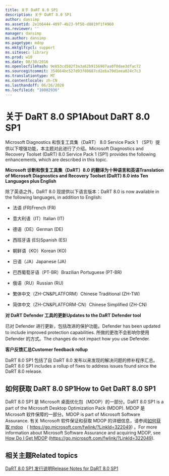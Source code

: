 ```yaml
---
title: 关于 DaRT 8.0 SP1
description: 关于 DaRT 8.0 SP1
author: dansimp
ms.assetid: 2e166444-4097-4b23-9f50-d8819f1f4960
ms.reviewer: ''
manager: dansimp
ms.author: dansimp
ms.pagetype: mdop
ms.mktglfcycl: support
ms.sitesec: library
ms.prod: w10
ms.date: 08/30/2016
ms.openlocfilehash: 9eb53cd582f3a3a62b9156907aa0f0dae3dfac72
ms.sourcegitcommit: 354664bc527d93f80687cd2eba70d1eea024c7c3
ms.translationtype: MT
ms.contentlocale: zh-CN
ms.lasthandoff: 06/26/2020
ms.locfileid: "10802936"
---
```

# <span data-ttu-id="7b289-103">关于 DaRT 8.0 SP1</span><span class="sxs-lookup"><span data-stu-id="7b289-103">About DaRT 8.0 SP1</span></span>


<span data-ttu-id="7b289-104">Microsoft Diagnostics 和恢复工具集（DaRT） 8.0 Service Pack 1 （SP1）提供以下增强功能，本主题对此进行了介绍。</span><span class="sxs-lookup"><span data-stu-id="7b289-104">Microsoft Diagnostics and Recovery Toolset (DaRT) 8.0 Service Pack 1 (SP1) provides the following enhancements, which are described in this topic.</span></span>

**<span data-ttu-id="7b289-105">Microsoft 诊断和恢复工具集（DaRT）8.0 的翻译为十种语言和英语</span><span class="sxs-lookup"><span data-stu-id="7b289-105">Translation of Microsoft Diagnostics and Recovery Toolset (DaRT) 8.0 into Ten Languages plus English</span></span>**

<span data-ttu-id="7b289-106">除了英语之外，DaRT 8.0 现提供以下语言版本：</span><span class="sxs-lookup"><span data-stu-id="7b289-106">DaRT 8.0 is now available in the following languages, in addition to English:</span></span>

-   <span data-ttu-id="7b289-107">法语 (FR)</span><span class="sxs-lookup"><span data-stu-id="7b289-107">French (FR)</span></span>

-   <span data-ttu-id="7b289-108">意大利语（IT）</span><span class="sxs-lookup"><span data-stu-id="7b289-108">Italian (IT)</span></span>

-   <span data-ttu-id="7b289-109">德语（DE）</span><span class="sxs-lookup"><span data-stu-id="7b289-109">German (DE)</span></span>

-   <span data-ttu-id="7b289-110">西班牙语 (ES)</span><span class="sxs-lookup"><span data-stu-id="7b289-110">Spanish (ES)</span></span>

-   <span data-ttu-id="7b289-111">朝鲜语（KO）</span><span class="sxs-lookup"><span data-stu-id="7b289-111">Korean (KO)</span></span>

-   <span data-ttu-id="7b289-112">日语（JA）</span><span class="sxs-lookup"><span data-stu-id="7b289-112">Japanese (JA)</span></span>

-   <span data-ttu-id="7b289-113">巴西葡萄牙语（PT-BR）</span><span class="sxs-lookup"><span data-stu-id="7b289-113">Brazilian Portuguese (PT-BR)</span></span>

-   <span data-ttu-id="7b289-114">俄语（RU）</span><span class="sxs-lookup"><span data-stu-id="7b289-114">Russian (RU)</span></span>

-   <span data-ttu-id="7b289-115">繁体中文（ZH-CN&PLATFORM）</span><span class="sxs-lookup"><span data-stu-id="7b289-115">Chinese Traditional (ZH-TW)</span></span>

-   <span data-ttu-id="7b289-116">简体中文（ZH-CN&PLATFORM-CN）</span><span class="sxs-lookup"><span data-stu-id="7b289-116">Chinese Simplified (ZH-CN)</span></span>

**<span data-ttu-id="7b289-117">对 DaRT Defender 工具的更新</span><span class="sxs-lookup"><span data-stu-id="7b289-117">Updates to the DaRT Defender tool</span></span>**

<span data-ttu-id="7b289-118">已对 Defender 进行更新，包括改进的保护功能。</span><span class="sxs-lookup"><span data-stu-id="7b289-118">Defender has been updated to include improved protection capabilities.</span></span> <span data-ttu-id="7b289-119">所做的更改不会影响你使用 Defender 的方式。</span><span class="sxs-lookup"><span data-stu-id="7b289-119">The changes do not impact how you use Defender.</span></span>

**<span data-ttu-id="7b289-120">客户反馈汇总</span><span class="sxs-lookup"><span data-stu-id="7b289-120">Customer feedback rollup</span></span>**

<span data-ttu-id="7b289-121">DaRT 8.0 SP1 包括了自 DaRT 8.0 发布以来发现的解决问题的修补程序汇总。</span><span class="sxs-lookup"><span data-stu-id="7b289-121">DaRT 8.0 SP1 includes a rollup of fixes to address issues found since the DaRT 8.0 release.</span></span>

## <span data-ttu-id="7b289-122">如何获取 DaRT 8.0 SP1</span><span class="sxs-lookup"><span data-stu-id="7b289-122">How to Get DaRT 8.0 SP1</span></span>


<span data-ttu-id="7b289-123">DaRT 8.0 SP1 是 Microsoft 桌面优化包（MDOP）的一部分。</span><span class="sxs-lookup"><span data-stu-id="7b289-123">DaRT 8.0 SP1 is a part of the Microsoft Desktop Optimization Pack (MDOP).</span></span> <span data-ttu-id="7b289-124">MDOP 是 Microsoft 软件保障的一部分。</span><span class="sxs-lookup"><span data-stu-id="7b289-124">MDOP is part of Microsoft Software Assurance.</span></span> <span data-ttu-id="7b289-125">有关 Microsoft 软件保证和获取 MDOP 的详细信息，请参阅[如何获取 mdop](https://go.microsoft.com/fwlink/?LinkId=322049) （ https://go.microsoft.com/fwlink/?LinkId=322049) 。</span><span class="sxs-lookup"><span data-stu-id="7b289-125">For more information about Microsoft Software Assurance and acquiring MDOP, see [How Do I Get MDOP](https://go.microsoft.com/fwlink/?LinkId=322049) (https://go.microsoft.com/fwlink/?LinkId=322049).</span></span>

## <span data-ttu-id="7b289-126">相关主题</span><span class="sxs-lookup"><span data-stu-id="7b289-126">Related topics</span></span>


[<span data-ttu-id="7b289-127">DaRT 8.0 SP1 发行说明</span><span class="sxs-lookup"><span data-stu-id="7b289-127">Release Notes for DaRT 8.0 SP1</span></span>](release-notes-for-dart-80-sp1.md)

 

 





